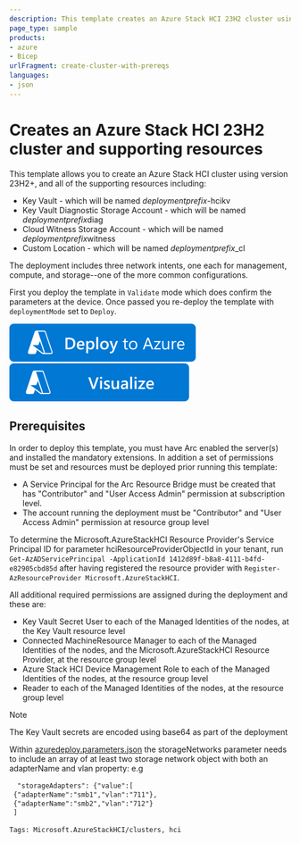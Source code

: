 ```yaml
---
description: This template creates an Azure Stack HCI 23H2 cluster using a Bicep template.
page_type: sample
products:
- azure
- Bicep
urlFragment: create-cluster-with-prereqs
languages:
- json
---
```

# Creates an Azure Stack HCI 23H2 cluster and supporting resources

This template allows you to create an Azure Stack HCI cluster using version 23H2+, and all of the supporting resources including:

- Key Vault - which will be named *deploymentprefix*-hcikv
- Key Vault Diagnostic Storage Account - which will be named *deploymentprefix*diag
- Cloud Witness Storage Account - which will be named *deploymentprefix*witness
- Custom Location - which will be named *deploymentprefix*_cl 

The deployment includes three network intents, one each for management, compute, and storage--one of the more common configurations. 

First you deploy the template in `Validate` mode which does confirm the parameters at the device. Once passed you re-deploy the template with `deploymentMode` set to `Deploy`.

[![Deploy To Azure](https://raw.githubusercontent.com/Azure/azure-quickstart-templates/master/1-CONTRIBUTION-GUIDE/images/deploytoazure.svg?sanitize=true)](https://portal.azure.com/#create/Microsoft.Template/uri/https%3A%2F%2Fraw.githubusercontent.com%2FAzure%2Fazure-quickstart-templates%2Fmaster%2Fquickstarts%2Fmicrosoft.azurestackhci%2Fcreate-cluster-with-prereqs%2Fazuredeploy.json)
[![Visualize](https://raw.githubusercontent.com/Azure/azure-quickstart-templates/master/1-CONTRIBUTION-GUIDE/images/visualizebutton.svg?sanitize=true)](http://armviz.io/#/?load=https%3A%2F%2Fraw.githubusercontent.com%2FAzure%2Fazure-quickstart-templates%2Fmaster%2Fquickstarts%2Fmicrosoft.azurestackhci%2Fcreate-cluster-with-prereqs%2Fazuredeploy.json)

## Prerequisites

In order to deploy this template, you must have Arc enabled the server(s) and installed the mandatory extensions. In addition a set of permissions must be set and resources must be deployed prior running this template:

- A Service Principal for the Arc Resource Bridge must be created that has "Contributor" and "User Access Admin" permission at subscription level.
- The account running the deployment must be "Contributor" and "User Access Admin" permission at resource group level

To determine the Microsoft.AzureStackHCI Resource Provider's Service Principal ID for parameter hciResourceProviderObjectId in your tenant, run `Get-AzADServicePrincipal -ApplicationId 1412d89f-b8a8-4111-b4fd-e82905cbd85d` after having registered the resource provider with `Register-AzResourceProvider Microsoft.AzureStackHCI`.

All additional required permissions are assigned during the deployment and these are:

- Key Vault Secret User to each of the Managed Identities of the nodes, at the Key Vault resource level
- Connected MachineResource Manager to each of the Managed Identities of the nodes, and the Microsoft.AzureStackHCI Resource Provider, at the resource group level
- Azure Stack HCI Device Management Role to each of the Managed Identities of the nodes, at the resource group level
- Reader to each of the Managed Identities of the nodes, at the resource group level

> [!NOTE]
> The Key Vault secrets are encoded using base64 as part of the deployment
> 
> Within [azuredeploy.parameters.json](.\azuredeploy.parameters.json) the storageNetworks parameter needs to include an array of at least two storage network object with both an adapterName and vlan property: e.g
> 
>       "storageAdapters": {"value":[
>      {"adapterName":"smb1","vlan":"711"},
>      {"adapterName":"smb2","vlan":"712"}
>      ]
>

`Tags: Microsoft.AzureStackHCI/clusters, hci`